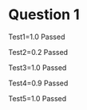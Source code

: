 Question 1 
==========

Test1=1.0 Passed

Test2=0.2 Passed

Test3=1.0 Passed

Test4=0.9 Passed

Test5=1.0 Passed